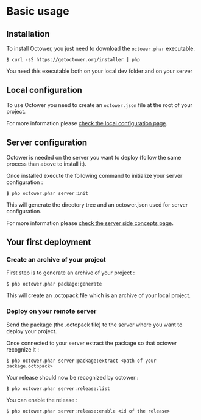 # Basic usage

## Installation

To install Octower, you just need to download the `octower.phar` executable.

    $ curl -sS https://getoctower.org/installer | php
    
You need this executable both on your local dev folder and on your server

## Local configuration

To use Octower you need to create an `octower.json` file at the root of your project.

For more information please [check the local configuration page](/doc/03-local-configuration.md).

## Server configuration

Octower is needed on the server you want to deploy (follow the same process than above to install it).

Once installed execute the following command to initialize your server configuration :

    $ php octower.phar server:init
    
This will generate the directory tree and an octower.json used for server configuration.

For more information please [check the server side concepts page](/doc/04-server-site-concepts.md).

## Your first deployment

### Create an archive of your project 

First step is to generate an archive of your project :

    $ php octower.phar package:generate
    
This will create an .octopack file which is an archive of your local project. 

### Deploy on your remote server

Send the package (the .octopack file) to the server where you want to deploy your project.

Once connected to your server extract the package so that octower recognize it :

    $ php octower.phar server:package:extract <path of your package.octopack>
    
Your release should now be recognized by octower : 

    $ php octower.phar server:release:list
    
You can enable the release :

    $ php octower.phar server:release:enable <id of the release>
